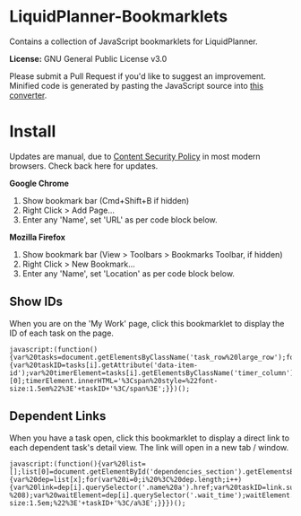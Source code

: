 # LiquidPlanner-Bookmarklets
Contains a collection of JavaScript bookmarklets for LiquidPlanner.

**License:** GNU General Public License v3.0

Please submit a Pull Request if you'd like to suggest an improvement. Minified code is generated by pasting the JavaScript source into [this converter](http://jpillora.com/bookmarkleter/).

# Install

Updates are manual, due to [Content Security Policy](https://developer.mozilla.org/en-US/docs/Web/HTTP/CSP) in most modern browsers. Check back here for updates.

**Google Chrome**
1. Show bookmark bar (Cmd+Shift+B if hidden)
2. Right Click > Add Page...
3. Enter any 'Name', set 'URL' as per code block below.

**Mozilla Firefox**
1. Show bookmark bar (View > Toolbars > Bookmarks Toolbar, if hidden)
2. Right Click > New Bookmark...
3. Enter any 'Name', set 'Location' as per code block below.

## Show IDs

When you are on the 'My Work' page, click this bookmarklet to display the ID of each task on the page.

```
javascript:(function(){var%20tasks=document.getElementsByClassName('task_row%20large_row');for(var%20i=0;i%20%3C%20tasks.length;i++){var%20taskID=tasks[i].getAttribute('data-item-id');var%20timerElement=tasks[i].getElementsByClassName('timer_column')[0];timerElement.innerHTML='%3Cspan%20style=%22font-size:1.5em%22%3E'+taskID+'%3C/span%3E';}})();
```

## Dependent Links

When you have a task open, click this bookmarklet to display a direct link to each dependent task's detail view. The link will open in a new tab / window.

```
javascript:(function(){var%20list=[];list[0]=document.getElementById('dependencies_section').getElementsByClassName('dep');list[1]=document.getElementById('dependents_section').getElementsByClassName('dep');for(var%20x=0;x%20%3C%20list.length;x++){var%20dep=list[x];for(var%20i=0;i%20%3C%20dep.length;i++){var%20link=dep[i].querySelector('.name%20a').href;var%20taskID=link.substr(link.length%20-%208);var%20waitElement=dep[i].querySelector('.wait_time');waitElement.innerHTML='%3Ca%20href=%22https://app.liquidplanner.com/space/172009/projects/panel/'+taskID+'%22%20target=%22_blank%22%20style=%22font-size:1.5em;%22%3E'+taskID+'%3C/a%3E';}}})();
```
